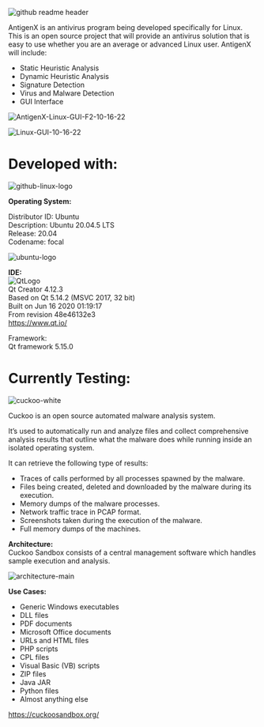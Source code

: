 ![github readme header](https://user-images.githubusercontent.com/22214754/196036158-aa65b8c9-9d60-405d-91e4-19f0054eaca1.png)    
    
AntigenX is an antivirus program being developed specifically for Linux. This is an open source project that will provide an antivirus solution that is easy to use whether you are an average or advanced Linux user. AntigenX will include:  

* Static Heuristic Analysis  
* Dynamic Heuristic Analysis     
* Signature Detection 
* Virus and Malware Detection 
* GUI Interface   
 
![AntigenX-Linux-GUI-F2-10-16-22](https://user-images.githubusercontent.com/22214754/196059096-05d0cd25-aeb2-447e-8307-dc7b39cfca21.gif)        
  
![Linux-GUI-10-16-22](https://user-images.githubusercontent.com/22214754/196058044-dedb6af0-7cef-48f6-ab94-0b0aba6378fe.gif)    

# Developed with:  

![github-linux-logo](https://user-images.githubusercontent.com/22214754/196059802-cc7ea176-977d-4cc3-b56a-e29c60d07dc3.png)  

**Operating System:** 

Distributor ID:	Ubuntu    
Description: Ubuntu 20.04.5 LTS    
Release: 20.04    
Codename: focal  

![ubuntu-logo](https://user-images.githubusercontent.com/22214754/196060164-ef9496b7-a159-4169-8d08-1db3097bf95d.png)    

**IDE:**   
![QtLogo](https://user-images.githubusercontent.com/22214754/179895211-d52559ab-35df-4fcc-bf69-7377739330d4.png)  
Qt Creator 4.12.3  
Based on Qt 5.14.2 (MSVC 2017, 32 bit)  
Built on Jun 16 2020 01:19:17  
From revision 48e46132e3  
https://www.qt.io/ 

Framework:  
Qt framework 5.15.0  

# Currently Testing:    

![cuckoo-white](https://user-images.githubusercontent.com/22214754/196032540-ca66db74-1968-4d38-84c0-287cb86b1174.png)  

Cuckoo is an open source automated malware analysis system.  

It’s used to automatically run and analyze files and collect comprehensive analysis results that outline what the malware does while running inside an isolated operating system.  

It can retrieve the following type of results:  

* Traces of calls performed by all processes spawned by the malware.  
* Files being created, deleted and downloaded by the malware during its execution.  
* Memory dumps of the malware processes.  
* Network traffic trace in PCAP format.  
* Screenshots taken during the execution of the malware.  
* Full memory dumps of the machines.  

**Architecture:**  
Cuckoo Sandbox consists of a central management software which handles sample execution and analysis.   

![architecture-main](https://user-images.githubusercontent.com/22214754/196033933-012a7d9d-59c5-4209-852d-1d0e106db029.png)  

**Use Cases:**   

* Generic Windows executables
* DLL files
* PDF documents
* Microsoft Office documents
* URLs and HTML files
* PHP scripts
* CPL files
* Visual Basic (VB) scripts
* ZIP files
* Java JAR
* Python files
* Almost anything else  
  
https://cuckoosandbox.org/  
